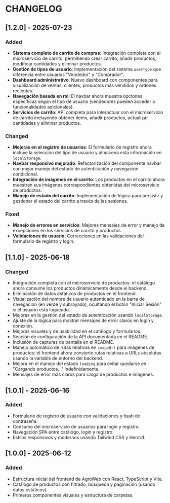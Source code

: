 # CHANGELOG

## [1.2.0] - 2025-07-23
### Added
- **Sistema completo de carrito de compras**: Integración completa con el microservicio de carrito, permitiendo crear carrito, añadir productos, modificar cantidades y eliminar productos.
- **Gestión de tipos de usuario**: Implementación del sistema `userType` que diferencia entre usuarios "Vendedor" y "Comprador".
- **Dashboard administrativo**: Nuevo dashboard con componentes para visualización de ventas, clientes, productos más vendidos y órdenes recientes.
- **Navegación basada en rol**: El navbar ahora muestra opciones específicas según el tipo de usuario (vendedores pueden acceder a funcionalidades adicionales).
- **Servicios de carrito**: API completa para interactuar con el microservicio de carrito incluyendo obtener items, añadir productos, actualizar cantidades y eliminar productos.

### Changed
- **Mejoras en el registro de usuarios**: El formulario de registro ahora incluye la selección del tipo de usuario y almacena esta información en `localStorage`.
- **Navbar responsivo mejorado**: Refactorización del componente navbar con mejor manejo del estado de autenticación y navegación condicional.
- **Integración de imágenes en el carrito**: Los productos en el carrito ahora muestran sus imágenes correspondientes obtenidas del microservicio de productos.
- **Manejo de estado del carrito**: Implementación de lógica para persistir y gestionar el estado del carrito a través de las sesiones.

### Fixed
- **Manejo de errores en servicios**: Mejores mensajes de error y manejo de excepciones en los servicios de carrito y productos.
- **Validaciones de usuario**: Correcciones en las validaciones del formulario de registro y login.

## [1.1.0] - 2025-06-18
### Changed
- Integración completa con el microservicio de productos: el catálogo ahora consume los productos dinámicamente desde el backend.
- Eliminación de datos estáticos de productos en el frontend.
- Visualización del nombre de usuario autenticado en la barra de navegación (en verde y subrayado), ocultando el botón "Iniciar Sesión" si el usuario está logueado.
- Mejoras en la gestión del estado de autenticación usando `localStorage`.
- Ajuste de la lógica para mostrar mensajes de error claros en login y conexión.
- Mejoras visuales y de usabilidad en el catálogo y formularios.
- Sección de configuración de la API documentada en el README.
- Inclusión de capturas de pantalla en el README.
- Manejo automático de rutas relativas en `imageUrl` para imágenes de productos: el frontend ahora convierte rutas relativas a URLs absolutas usando la variable de entorno del backend.
- Mejora en el manejo del estado `loading` para evitar quedarse en "Cargando productos..." indefinidamente.
- Mensajes de error más claros para carga de productos e imágenes.

## [1.0.1] - 2025-06-16
### Added
- Formulario de registro de usuario con validaciones y hash de contraseña.
- Consumo del microservicio de usuarios para login y registro.
- Navegación SPA entre catálogo, login y registro.
- Estilos responsivos y modernos usando Tailwind CSS y HeroUI.

## [1.0.0] - 2025-06-12
### Added
- Estructura inicial del frontend de AgroWeb con React, TypeScript y Vite.
- Catálogo de productos con filtrado, búsqueda y paginación (usando datos estáticos).
- Primeros componentes visuales y estructura de carpetas.